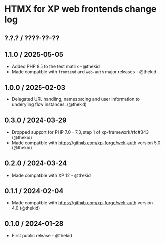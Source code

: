 HTMX for XP web frontends change log
====================================

## ?.?.? / ????-??-??

## 1.1.0 / 2025-05-05

* Added PHP 8.5 to the test matrix - @thekid
* Made compatible with `frontend` and `web-auth` major releases - @thekid

## 1.0.0 / 2025-02-03

* Delegated URL handling, namespacing and user information to underyling
  flow instances.
  (@thekid)

## 0.3.0 / 2024-03-29

* Dropped support for PHP 7.0 - 7.3, step 1 of xp-framework/rfc#343
  (@thekid)
* Made compatible with https://github.com/xp-forge/web-auth version 5.0
  (@thekid)

## 0.2.0 / 2024-03-24

* Made compatible with XP 12 - @thekid

## 0.1.1 / 2024-02-04

* Made compatible with https://github.com/xp-forge/web-auth version 4.0
  (@thekid)

## 0.1.0 / 2024-01-28

* First public release - @thekid
